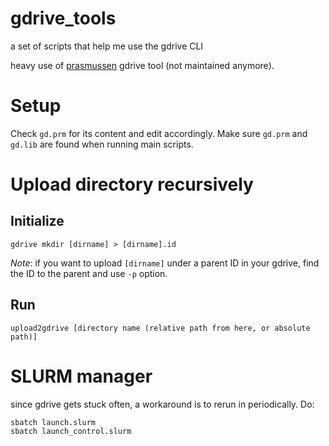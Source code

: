 # gdrive_tools
a set of scripts that help me use the gdrive CLI

heavy use of [prasmussen](https://github.com/prasmussen/gdrive) gdrive tool (not maintained anymore).

# Setup
Check `gd.prm` for its content and edit accordingly. Make sure `gd.prm` and `gd.lib` are found when running main scripts.

# Upload directory recursively
## Initialize
```
gdrive mkdir [dirname] > [dirname].id
```
*Note*: if you want to upload `[dirname]` under a parent ID in your gdrive, find the ID to the parent and use `-p` option.

## Run
```
upload2gdrive [directory name (relative path from here, or absolute path)]
```

# SLURM manager
since gdrive gets stuck often, a workaround is to rerun in periodically. Do:
```
sbatch launch.slurm
sbatch launch_control.slurm
```
